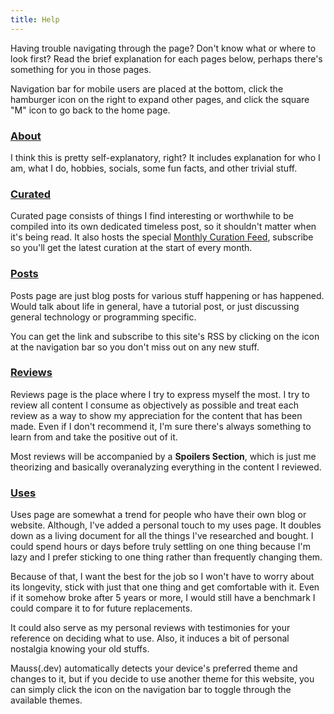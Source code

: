 ```yaml
---
title: Help
---
```


Having trouble navigating through the page? Don't know what or where to look first? Read the brief explanation for each pages below, perhaps there's something for you in those pages.

<section class="info-box note">
Navigation bar for mobile users are placed at the bottom, click the hamburger icon on the right to expand other pages, and click the square "M" icon to go back to the home page.
</section>

### [About](about)

I think this is pretty self-explanatory, right? It includes explanation for who I am, what I do, hobbies, socials, some fun facts, and other trivial stuff.

### [Curated](curated)

Curated page consists of things I find interesting or worthwhile to be compiled into its own dedicated timeless post, so it shouldn't matter when it's being read. It also hosts the special [Monthly Curation Feed](curated/monthly), subscribe so you'll get the latest curation at the start of every month.

### [Posts](posts)

Posts page are just blog posts for various stuff happening or has happened. Would talk about life in general, have a tutorial post, or just discussing general technology or programming specific.

<section class="info-box tip">
You can get the link and subscribe to this site's RSS by clicking on the icon at the navigation bar so you don't miss out on any new stuff.
</section>

### [Reviews](reviews)

Reviews page is the place where I try to express myself the most. I try to review all content I consume as objectively as possible and treat each review as a way to show my appreciation for the content that has been made. Even if I don't recommend it, I'm sure there's always something to learn from and take the positive out of it.

Most reviews will be accompanied by a **Spoilers Section**, which is just me theorizing and basically overanalyzing everything in the content I reviewed.

### [Uses](uses)

Uses page are somewhat a trend for people who have their own blog or website. Although, I've added a personal touch to my uses page. It doubles down as a living document for all the things I've researched and bought. I could spend hours or days before truly settling on one thing because I'm lazy and I prefer sticking to one thing rather than frequently changing them.

Because of that, I want the best for the job so I won't have to worry about its longevity, stick with just that one thing and get comfortable with it. Even if it somehow broke after 5 years or more, I would still have a benchmark I could compare it to for future replacements.

It could also serve as my personal reviews with testimonies for your reference on deciding what to use. Also, it induces a bit of personal nostalgia knowing your old stuffs.

<section class="info-box note">
Mauss(.dev) automatically detects your device's preferred theme and changes to it, but if you decide to use another theme for this website, you can simply click the icon on the navigation bar to toggle through the available themes.
</section>
